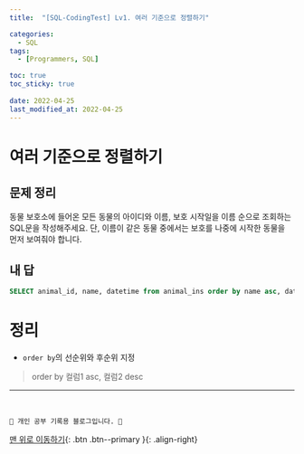 ```yaml
---
title:  "[SQL-CodingTest] Lv1. 여러 기준으로 정렬하기"

categories:
  - SQL
tags:
  - [Programmers, SQL]

toc: true
toc_sticky: true
 
date: 2022-04-25
last_modified_at: 2022-04-25
---
```


# 여러 기준으로 정렬하기
## 문제 정리
동물 보호소에 들어온 모든 동물의 아이디와 이름, 보호 시작일을 이름 순으로 조회하는 SQL문을 작성해주세요. 단, 이름이 같은 동물 중에서는 보호를 나중에 시작한 동물을 먼저 보여줘야 합니다.
## 내 답
```sql
SELECT animal_id, name, datetime from animal_ins order by name asc, datetime desc
```
# 정리
- `order by`의 선순위와 후순위 지정
> order by 컬럼1 asc, 컬럼2 desc

***
<br>

    💛 개인 공부 기록용 블로그입니다. 👻

[맨 위로 이동하기](#){: .btn .btn--primary }{: .align-right}